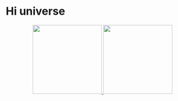 # Hi universe
<div align="center">
  <a href="https://github.com/Gustav0Furtado">
  <img height="180em" src="https://github-readme-stats.vercel.app/api?username=Gustav0Furtado&show_icons=true&theme=radical"/>
  <img height="180em" src="https://github-readme-stats.vercel.app/api/top-langs/?username=Gustav0Furtado&layout=compact&theme=radical"/>
</div>

